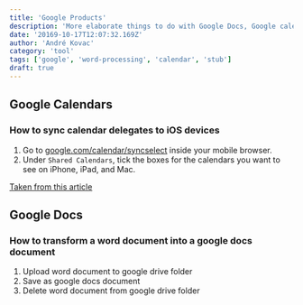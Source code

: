 ```yaml
---
title: 'Google Products'
description: 'More elaborate things to do with Google Docs, Google calendar etc.'
date: '20169-10-17T12:07:32.169Z'
author: 'André Kovac'
category: 'tool'
tags: ['google', 'word-processing', 'calendar', 'stub']
draft: true
---
```


## Google Calendars

### How to sync calendar delegates to iOS devices

1. Go to [google.com/calendar/syncselect]() inside your mobile browser.
2. Under `Shared Calendars`, tick the boxes for the calendars you want to see on iPhone, iPad, and Mac.

[Taken from this article](https://www.imore.com/shared-google-calendars-not-showing-iphone-ipad-mac-fix)

## Google Docs

### How to transform a word document into a google docs document

1. Upload word document to google drive folder
2. Save as google docs document
3. Delete word document from google drive folder